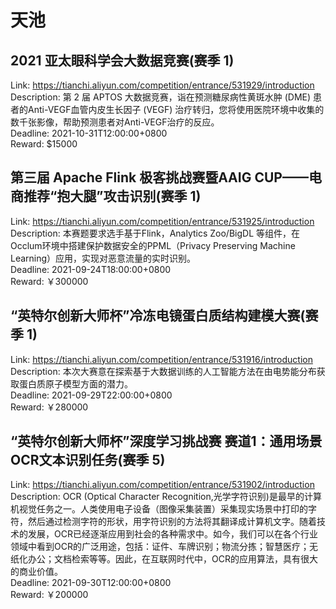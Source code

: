 # 天池



## 2021 亚太眼科学会大数据竞赛(赛季 1)

Link: https://tianchi.aliyun.com/competition/entrance/531929/introduction  
Description: 第 2 届 APTOS 大数据竞赛，诣在预测糖尿病性黄斑水肿 (DME) 患者的Anti-VEGF血管内皮生长因子 (VEGF) 治疗转归，您将使用医院环境中收集的数千张影像，帮助预测患者对Anti-VEGF治疗的反应。  
Deadline: 2021-10-31T12:00:00+0800  
Reward: $15000  


## 第三届 Apache Flink 极客挑战赛暨AAIG CUP——电商推荐“抱大腿”攻击识别(赛季 1)

Link: https://tianchi.aliyun.com/competition/entrance/531925/introduction  
Description: 本赛题要求选手基于Flink，Analytics Zoo/BigDL 等组件，在Occlum环境中搭建保护数据安全的PPML（Privacy Preserving Machine Learning）应用，实现对恶意流量的实时识别。  
Deadline: 2021-09-24T18:00:00+0800  
Reward: ￥300000  


## “英特尔创新大师杯”冷冻电镜蛋白质结构建模大赛(赛季 1)

Link: https://tianchi.aliyun.com/competition/entrance/531916/introduction  
Description: 本次大赛意在探索基于大数据训练的人工智能方法在由电势能分布获取蛋白质原子模型方面的潜力。  
Deadline: 2021-09-29T22:00:00+0800  
Reward: ￥280000  


## “英特尔创新大师杯”深度学习挑战赛  赛道1：通用场景OCR文本识别任务(赛季 5)

Link: https://tianchi.aliyun.com/competition/entrance/531902/introduction  
Description: OCR (Optical Character Recognition,光学字符识别)是最早的计算机视觉任务之一。人类使用电子设备（图像采集装置）采集现实场景中打印的字符，然后通过检测字符的形状，用字符识别的方法将其翻译成计算机文字。随着技术的发展，OCR已经逐渐应用到社会的各种需求中。如今，我们可以在各个行业领域中看到OCR的广泛用途，包括：证件、车牌识别；物流分拣；智慧医疗；无纸化办公；文档检索等等。因此，在互联网时代中，OCR的应用算法，具有很大的商业价值。  
Deadline: 2021-09-30T12:00:00+0800  
Reward: ￥200000  

